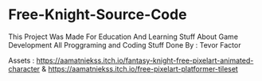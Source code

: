 # Free-Knight-Source-Code
This Project Was Made For Education And Learning Stuff About Game Development All Proggraming and Coding Stuff Done By : Tevor Factor

Assets : https://aamatniekss.itch.io/fantasy-knight-free-pixelart-animated-character & https://aamatniekss.itch.io/free-pixelart-platformer-tileset
